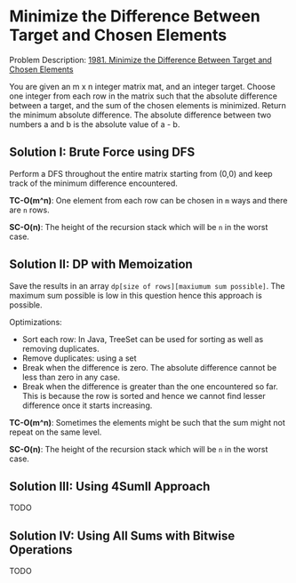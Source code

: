 # Minimize the Difference Between Target and Chosen Elements

Problem
Description: [1981. Minimize the Difference Between Target and Chosen Elements](https://leetcode.com/problems/minimize-the-difference-between-target-and-chosen-elements/)

You are given an m x n integer matrix mat, and an integer target. Choose one integer from each row
in the matrix such that the absolute difference between a target, and the sum of the chosen elements
is minimized. Return the minimum absolute difference. The absolute difference between two numbers a
and b is the absolute value of a - b.

## Solution I: Brute Force using DFS

Perform a DFS throughout the entire matrix starting from (0,0) and keep track of the minimum
difference encountered.

**TC-O(m^n)**: One element from each row can be chosen in `m` ways and there are `n` rows.

**SC-O(n)**: The height of the recursion stack which will be `n` in the worst case.

## Solution II: DP with Memoization

Save the results in an array `dp[size of rows][maxiumum sum possible]`. The maximum sum possible is
low in this question hence this approach is possible.

Optimizations:

* Sort each row: In Java, TreeSet can be used for sorting as well as removing duplicates.
* Remove duplicates: using a set
* Break when the difference is zero. The absolute difference cannot be less than zero in any case.
* Break when the difference is greater than the one encountered so far. This is because the row is
  sorted and hence we cannot find lesser difference once it starts increasing.

**TC-O(m^n)**: Sometimes the elements might be such that the sum might not repeat on the same level.

**SC-O(n)**: The height of the recursion stack which will be `n` in the worst case.

## Solution III: Using 4SumII Approach
TODO

## Solution IV: Using All Sums with Bitwise Operations
TODO
